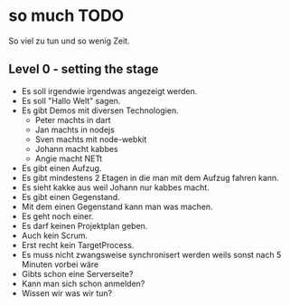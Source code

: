 # so much TODO

So viel zu tun und so wenig Zeit.


## Level 0 - setting the stage

- Es soll irgendwie irgendwas angezeigt werden.
- Es soll "Hallo Welt" sagen.
- Es gibt Demos mit diversen Technologien.
  - Peter machts in dart
  - Jan machts in nodejs
  - Sven machts mit node-webkit
  - Johann macht kabbes
  - Angie macht NETt
- Es gibt einen Aufzug.
- Es gibt mindestens 2 Etagen in die man mit dem Aufzug fahren kann.
- Es sieht kakke aus weil Johann nur kabbes macht.
- Es gibt einen Gegenstand.
- Mit dem einen Gegenstand kann man was machen.
- Es geht noch einer.
- Es darf keinen Projektplan geben.
- Auch kein Scrum.
- Erst recht kein TargetProcess.
- Es muss nicht zwangsweise synchronisert werden weils sonst nach 5 Minuten vorbei wäre
- Gibts schon eine Serverseite?
- Kann man sich schon anmelden?
- Wissen wir was wir tun?

